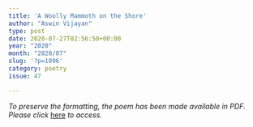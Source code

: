```yaml
---
title: 'A Woolly Mammoth on the Shore'
author: "Aswin Vijayan"
type: post
date: 2020-07-27T02:56:50+00:00
year: "2020"
month: "2020/07"
slug: '?p=1096'
category: poetry
issue: 47

---
```

_To preserve the formatting, the poem has been made available in PDF. Please click_ [here][1] _to access._

 [1]: http://bombayliterarymagazine.com/wp-content/uploads/2020/07/Aswin-TBLM_Poem.pdf
